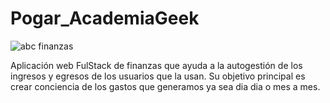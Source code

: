 # Pogar_AcademiaGeek

![abc finanzas](https://user-images.githubusercontent.com/66284121/111883220-f0e40e00-8987-11eb-9a25-0f526373e560.jpg)

Aplicación web FulStack de finanzas que ayuda a la autogestión de los ingresos y egresos de los usuarios que la usan. Su objetivo principal es crear conciencia de los gastos que generamos ya sea dia dia o mes a mes.
